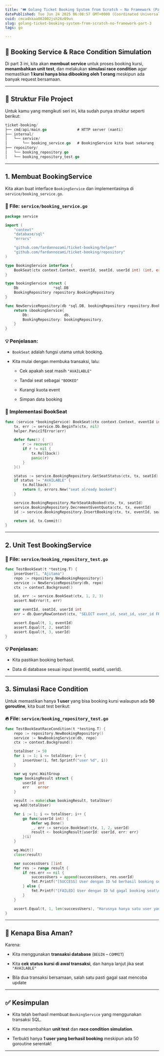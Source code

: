 ```yaml
---
title: "🎟️ Golang Ticket Booking System from Scratch – No Framework (Part 3)"
datePublished: Tue Jun 24 2025 06:08:57 GMT+0000 (Coordinated Universal Time)
cuid: cmca4kkaa002002jsh26z89un
slug: golang-ticket-booking-system-from-scratch-no-framework-part-3
tags: go

---
```


## 🧠 Booking Service & Race Condition Simulation

Di part 3 ini, kita akan **membuat service** untuk proses booking kursi, **menambahkan unit test**, dan melakukan **simulasi race condition** agar memastikan **1 kursi hanya bisa dibooking oleh 1 orang** meskipun ada banyak request bersamaan.

---

## 🔧 Struktur File Project

Untuk kamu yang mengikuti seri ini, kita sudah punya struktur seperti berikut:

```go
ticket-booking/
├── cmd/api/main.go              # HTTP server (nanti)
├── internal/
│   └── service/
│       └── booking_service.go   # BookingService kita buat sekarang
├── repository/
│   └── booking_repository.go
│   └── booking_repository_test.go
```

---

## 1\. Membuat BookingService

Kita akan buat interface `BookingService` dan implementasinya di `service/booking_service.go`.

### 🔨 File: `service/booking_service.go`

```go
package service

import (
	"context"
	"database/sql"
	"errors"

	"github.com/fardannozami/ticket-booking/helper"
	"github.com/fardannozami/ticket-booking/repository"
)

type BookingService interface {
	BookSeat(ctx context.Context, eventId, seatId, userId int) (int, error)
}

type bookingService struct {
	Db                *sql.DB
	BookingRepository repository.BookingRepository
}

func NewServiceRepository(db *sql.DB, bookingRepository repository.BookingRepository) BookingService {
	return &bookingService{
		Db:                db,
		BookingRepository: bookingRepository,
	}
}
```

### 💡 Penjelasan:

* `BookSeat` adalah fungsi utama untuk booking.
    
* Kita mulai dengan membuka transaksi, lalu:
    
    * Cek apakah seat masih `"AVAILABLE"`
        
    * Tandai seat sebagai `"BOOKED"`
        
    * Kurangi kuota event
        
    * Simpan data booking
        

### 🧠 Implementasi BookSeat

```go
func (service *bookingService) BookSeat(ctx context.Context, eventId int, seatId int, userId int) (int, error) {
	tx, err := service.Db.BeginTx(ctx, nil)
	helper.PanicIfError(err)

	defer func() {
		r := recover()
		if r != nil {
			tx.Rollback()
			panic(r)
		}
	}()

	status := service.BookingRepository.GetSeatStatus(ctx, tx, seatId)
	if status != "AVAILABLE" {
		tx.Rollback()
		return 0, errors.New("seat already booked")
	}

	service.BookingRepository.MarkSeatAsBooked(ctx, tx, seatId)
	service.BookingRepository.DecrementEventQuota(ctx, tx, eventId)
	id := service.BookingRepository.InsertBooking(ctx, tx, eventId, seatId, userId)

	return id, tx.Commit()
}
```

---

## 2\. Unit Test BookingService

### 🧪 File: `service/booking_repository_test.go`

```go
func TestBookSeat(t *testing.T) {
	inserUser(1, "Ajitama")
	repo := repository.NewBookingRepository()
	service := NewServiceRepository(db, repo)
	ctx := context.Background()

	id, err := service.BookSeat(ctx, 1, 2, 3)
	assert.NoError(t, err)

	var eventId, seatId, userId int
	err = db.QueryRowContext(ctx, "SELECT event_id, seat_id, user_id FROM bookings WHERE id = ?", id).Scan(&eventId, &seatId, &userId)

	assert.Equal(t, 1, eventId)
	assert.Equal(t, 2, seatId)
	assert.Equal(t, 3, userId)
}
```

### 💡 Penjelasan:

* Kita pastikan booking berhasil.
    
* Data di database sesuai input (eventId, seatId, userId).
    

---

## 3\. Simulasi Race Condition

Untuk memastikan hanya **1 user** yang bisa booking kursi walaupun ada **50 goroutine**, kita buat test berikut:

### 🔥 File: `service/booking_repository_test.go`

```go
func TestBookSeatRaceCondition(t *testing.T) {
	repo := repository.NewBookingRepository()
	service := NewBookingService(db, repo)
	ctx := context.Background()

	totalUser := 50
	for i := 1; i <= totalUser; i++ {
		inserUser(i, fmt.Sprintf("user %d", i))
	}

	var wg sync.WaitGroup
	type bookingResult struct {
		userId int
		err    error
	}

	result := make(chan bookingResult, totalUser)
	wg.Add(totalUser)

	for i := 1; i <= totalUser; i++ {
		go func(userId int) {
			defer wg.Done()
			_, err := service.BookSeat(ctx, 1, 2, userId)
			result <- bookingResult{userId: userId, err: err}
		}(i)
	}

	wg.Wait()
	close(result)

	var successUsers []int
	for res := range result {
		if res.err == nil {
			successUsers = append(successUsers, res.userId)
			fmt.Printf("[SUCCESS] User dengan ID %d berhasil booking seat\n", res.userId)
		} else {
			fmt.Printf("[FAILED] User dengan ID %d gagal booking seat\n", res.userId)
		}
	}

	assert.Equal(t, 1, len(successUsers), "Harusnya hanya satu user yang berhasil booking")
}
```

---

## 🧠 Kenapa Bisa Aman?

Karena:

* Kita menggunakan **transaksi database** (`BEGIN` – `COMMIT`)
    
* Kita **cek status kursi di awal transaksi**, dan hanya lanjut jika seat `"AVAILABLE"`
    
* Bila dua transaksi bersamaan, salah satu pasti gagal saat mencoba update
    

---

## ✅ Kesimpulan

* Kita telah berhasil membuat `BookingService` yang menggunakan transaksi SQL.
    
* Kita menambahkan **unit test** dan **race condition simulation**.
    
* Terbukti hanya **1 user yang berhasil booking** meskipun ada 50 goroutine serentak!
    

---